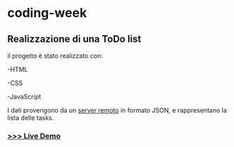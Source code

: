 # coding-week


## Realizzazione di una ToDo list 


il progetto è stato realizzato con:

 -HTML

 -CSS

 -JavaScript


I dati provengono da un [server remoto](https://jsonplaceholder.typicode.com/todos) in formato JSON, e rappresentano la lista delle tasks. 

 ### [>>> Live Demo](https://silhth.github.io/coding-week/)
